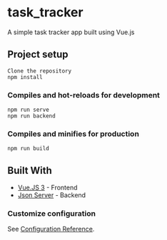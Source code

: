 # task_tracker
A simple task tracker app built using Vue.js

## Project setup
```
Clone the repository
npm install
```

### Compiles and hot-reloads for development
```
npm run serve
npm run backend
```

### Compiles and minifies for production
```
npm run build
```
## Built With

* [Vue.JS 3](https://v3.vuejs.org/) - Frontend
* [Json Server](https://www.npmjs.com/package/json-server) - Backend


### Customize configuration
See [Configuration Reference](https://cli.vuejs.org/config/).
